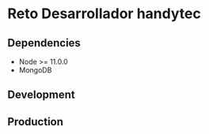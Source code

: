 # Reto Desarrollador handytec

## Dependencies

- Node >= 11.0.0
- MongoDB

## Development

## Production

<!-- folder structure explicacion
uso de prettier
use de vue-cli
uso de socketio -->

<!-- https://www.codereadability.com/automated-code-formatting-with-prettier/ -->
